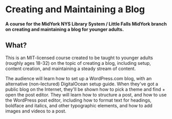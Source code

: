 # Creating and Maintaining a Blog
#### A course for the MidYork NYS Library System / Little Falls MidYork branch on creating and maintaining a blog for younger adults.

## What?
This is an MIT-licensed course created to be taught to younger adults (roughly ages 18-32) on the topic of creating a blog, including setup, content creation, and maintaining a steady stream of content.

The audience will learn how to set up a WordPress.com blog, with an alternative (non-lectured) DigitalOcean setup guide. When they've got a public blog on the Internet, they'll be shown how to pick a theme and find + open the post editor. They will learn how to structure a post, and how to use the WordPress post editor, including how to format text for headings, boldface and italics, and other typographic elements, and how to add images and videos to a post.

